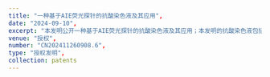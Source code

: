 ```yaml
---
title: "一种基于AIE荧光探针的抗酸染色液及其应用",
date: "2024-09-10",
excerpt: "本发明公开一种基于AIE荧光探针的抗酸染色液及其应用；本发明的抗酸染色液包括AIE染色液和酸性脱色液；所述AIE染色液包括MASPB分子和水，MASPB分子的结构式如下：#imgabs0#。本发明的抗酸染色液用于分枝杆菌的检测，准确率高、抗干扰性强、时间短。",
venue: "授权",
number: "CN202411260908.6",
type: "授权发明",
collection: patents
---
```



